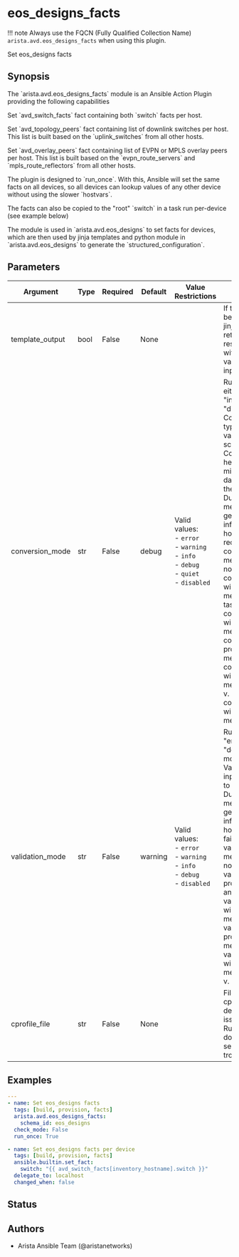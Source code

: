 # eos_designs_facts

!!! note
    Always use the FQCN (Fully Qualified Collection Name) `arista.avd.eos_designs_facts` when using this plugin.

Set eos\_designs facts

## Synopsis

The \`arista\.avd\.eos\_designs\_facts\` module is an Ansible Action Plugin providing the following capabilities

Set \`avd\_switch\_facts\` fact containing both \`switch\` facts per host\.

Set \`avd\_topology\_peers\` fact containing list of downlink switches per host\. This list is built based on the \`uplink\_switches\` from all other hosts\.

Set \`avd\_overlay\_peers\` fact containing list of EVPN or MPLS overlay peers per host\. This list is built based on the \`evpn\_route\_servers\` and \`mpls\_route\_reflectors\` from all other hosts\.

The plugin is designed to \`run\_once\`\. With this\, Ansible will set the same facts on all devices\, so all devices can lookup values of any other device without using the slower \`hostvars\`\.

The facts can also be copied to the \"root\" \`switch\` in a task run per\-device \(see example below\)

The module is used in \`arista\.avd\.eos\_designs\` to set facts for devices\, which are then used by jinja templates and python module in \`arista\.avd\.eos\_designs\` to generate the \`structured\_configuration\`\.

## Parameters

| Argument | Type | Required | Default | Value Restrictions | Description |
| -------- | ---- | -------- | ------- | ------------------ | ----------- |
| template_output | bool | False | None |  | If true\, the output data will be run through another jinja2 rendering before returning\. This is to resolve any input values with inline jinja using variables/facts set by the input templates\. |
| conversion_mode | str | False | debug | Valid values:<br>- <code>error</code><br>- <code>warning</code><br>- <code>info</code><br>- <code>debug</code><br>- <code>quiet</code><br>- <code>disabled</code> | Run data conversion in either \"error\"\, \"warning\"\, \"info\"\, \"debug\"\, \"quiet\" or \"disabled\" mode\.<br>Conversion will perform type conversion of input variables as defined in the schema\.<br>Conversion is intended to help the user to identify minor issues with the input data\, while still allowing the data to be validated\.<br>During conversion\, messages will be generated with information about the host\(s\) and key\(s\) which required conversion\.<br>conversion\_mode\:disabled means that conversion will not run\.<br>conversion\_mode\:error will produce error messages and fail the task\.<br>conversion\_mode\:warning will produce warning messages\.<br>conversion\_mode\:info will produce regular log messages\.<br>conversion\_mode\:debug will produce hidden messages viewable with \-v\.<br>conversion\_mode\:quiet will not produce any messages\. |
| validation_mode | str | False | warning | Valid values:<br>- <code>error</code><br>- <code>warning</code><br>- <code>info</code><br>- <code>debug</code><br>- <code>disabled</code> | Run validation in either \"error\"\, \"warning\"\, \"info\"\, \"debug\" or \"disabled\" mode\.<br>Validation will validate the input variables according to the schema\.<br>During validation\, messages will be generated with information about the host\(s\) and key\(s\) which failed validation\.<br>validation\_mode\:disabled means that validation will not run\.<br>validation\_mode\:error will produce error messages and fail the task\.<br>validation\_mode\:warning will produce warning messages\.<br>validation\_mode\:info will produce regular log messages\.<br>validation\_mode\:debug will produce hidden messages viewable with \-v\. |
| cprofile_file | str | False | None |  | Filename for storing cprofile data used to debug performance issues\.<br>Running cprofile will slow down performance in it self\, so only set this while troubleshooting\. |

## Examples

```yaml
---
- name: Set eos_designs facts
  tags: [build, provision, facts]
  arista.avd.eos_designs_facts:
    schema_id: eos_designs
  check_mode: False
  run_once: True

- name: Set eos_designs facts per device
  tags: [build, provision, facts]
  ansible.builtin.set_fact:
    switch: "{{ avd_switch_facts[inventory_hostname].switch }}"
  delegate_to: localhost
  changed_when: false
```

## Status

## Authors

- Arista Ansible Team (@aristanetworks)
